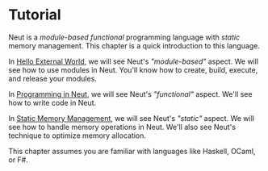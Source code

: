 # Tutorial

Neut is a _module-based_ _functional_ programming language with _static_ memory management. This chapter is a quick introduction to this language.

In [Hello External World](./hello-external-world.md), we will see Neut's _"module-based"_ aspect. We will see how to use modules in Neut. You'll know how to create, build, execute, and release your modules.

In [Programming in Neut](./programming-in-neut.md), we will see Neut's _"functional"_ aspect. We'll see how to write code in Neut.

In [Static Memory Management](./static-memory-management.md), we will see Neut's _"static"_ aspect. We will see how to handle memory operations in Neut. We'll also see Neut's technique to optimize memory allocation.

This chapter assumes you are familiar with languages like Haskell, OCaml, or F#.
